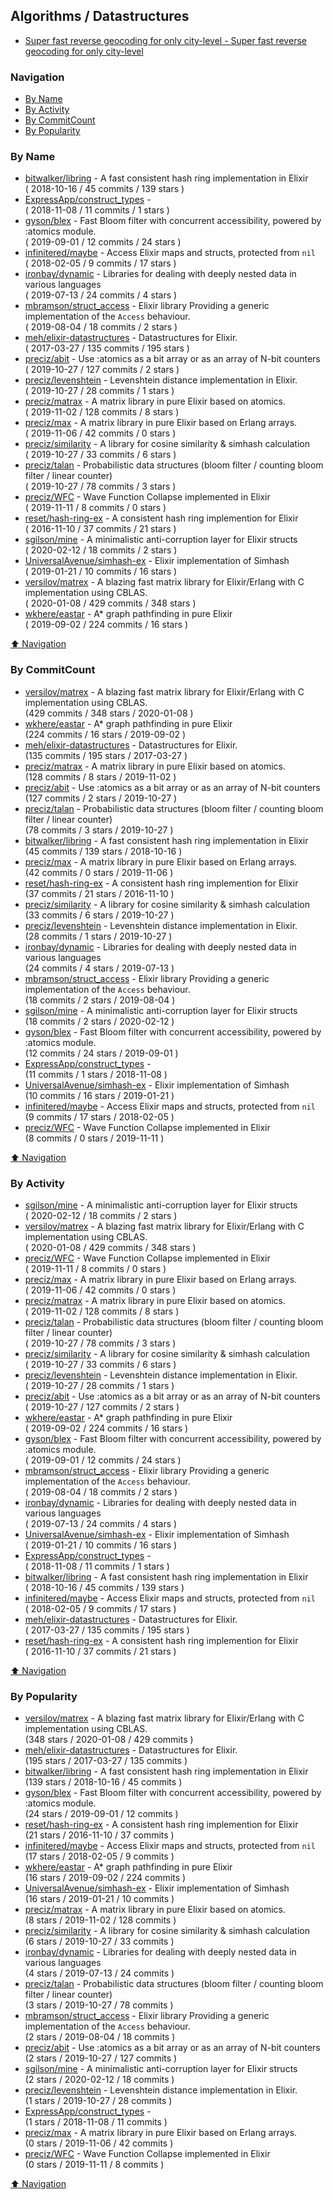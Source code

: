 ## Algorithms / Datastructures

- [Super fast reverse geocoding for only city-level - Super fast reverse geocoding for only city-level](https://github.com/seniverse/ex_fast_rgc)

### Navigation

- [By Name](#by-name)
- [By Activity](#by-activity)
- [By CommitCount](#by-commitcount)
- [By Popularity](#by-popularity)

### By Name
<!-- PROJECTS_LIST -->
- [bitwalker/libring](https://github.com/bitwalker/libring) - A fast consistent hash ring implementation in Elixir <br/> ( 2018-10-16 / 45 commits / 139 stars )
- [ExpressApp/construct_types](https://github.com/ExpressApp/construct_types) -  <br/> ( 2018-11-08 / 11 commits / 1 stars )
- [gyson/blex](https://github.com/gyson/blex) - Fast Bloom filter with concurrent accessibility, powered by :atomics module. <br/> ( 2019-09-01 / 12 commits / 24 stars )
- [infinitered/maybe](https://github.com/infinitered/maybe) - Access Elixir maps and structs, protected from `nil` <br/> ( 2018-02-05 / 9 commits / 17 stars )
- [ironbay/dynamic](https://github.com/ironbay/dynamic) - Libraries for dealing with deeply nested data in various languages <br/> ( 2019-07-13 / 24 commits / 4 stars )
- [mbramson/struct_access](https://github.com/mbramson/struct_access) - Elixir library Providing a generic implementation of the `Access` behaviour. <br/> ( 2019-08-04 / 18 commits / 2 stars )
- [meh/elixir-datastructures](https://github.com/meh/elixir-datastructures) - Datastructures for Elixir. <br/> ( 2017-03-27 / 135 commits / 195 stars )
- [preciz/abit](https://github.com/preciz/abit) - Use :atomics as a bit array or as an array of N-bit counters <br/> ( 2019-10-27 / 127 commits / 2 stars )
- [preciz/levenshtein](https://github.com/preciz/levenshtein) - Levenshtein distance implementation in Elixir. <br/> ( 2019-10-27 / 28 commits / 1 stars )
- [preciz/matrax](https://github.com/preciz/matrax) - A matrix library in pure Elixir based on atomics. <br/> ( 2019-11-02 / 128 commits / 8 stars )
- [preciz/max](https://github.com/preciz/max) - A matrix library in pure Elixir based on Erlang arrays. <br/> ( 2019-11-06 / 42 commits / 0 stars )
- [preciz/similarity](https://github.com/preciz/similarity) - A library for cosine similarity & simhash calculation <br/> ( 2019-10-27 / 33 commits / 6 stars )
- [preciz/talan](https://github.com/preciz/talan) - Probabilistic data structures (bloom filter / counting bloom filter / linear counter) <br/> ( 2019-10-27 / 78 commits / 3 stars )
- [preciz/WFC](https://github.com/preciz/WFC) - Wave Function Collapse implemented in Elixir <br/> ( 2019-11-11 / 8 commits / 0 stars )
- [reset/hash-ring-ex](https://github.com/reset/hash-ring-ex) - A consistent hash ring implemention for Elixir <br/> ( 2016-11-10 / 37 commits / 21 stars )
- [sgilson/mine](https://github.com/sgilson/mine) - A minimalistic anti-corruption layer for Elixir structs <br/> ( 2020-02-12 / 18 commits / 2 stars )
- [UniversalAvenue/simhash-ex](https://github.com/UniversalAvenue/simhash-ex) - Elixir implementation of Simhash <br/> ( 2019-01-21 / 10 commits / 16 stars )
- [versilov/matrex](https://github.com/versilov/matrex) - A blazing fast matrix library for Elixir/Erlang with C implementation using CBLAS. <br/> ( 2020-01-08 / 429 commits / 348 stars )
- [wkhere/eastar](https://github.com/wkhere/eastar) - A* graph pathfinding in pure Elixir <br/> ( 2019-09-02 / 224 commits / 16 stars )
<!-- /PROJECTS_LIST -->

[⬆ Navigation](#navigation)

### By CommitCount
<!-- COMMITCOUNT_LIST -->
- [versilov/matrex](https://github.com/versilov/matrex) - A blazing fast matrix library for Elixir/Erlang with C implementation using CBLAS. <br/> (429 commits / 348 stars / 2020-01-08 )
- [wkhere/eastar](https://github.com/wkhere/eastar) - A* graph pathfinding in pure Elixir <br/> (224 commits / 16 stars / 2019-09-02 )
- [meh/elixir-datastructures](https://github.com/meh/elixir-datastructures) - Datastructures for Elixir. <br/> (135 commits / 195 stars / 2017-03-27 )
- [preciz/matrax](https://github.com/preciz/matrax) - A matrix library in pure Elixir based on atomics. <br/> (128 commits / 8 stars / 2019-11-02 )
- [preciz/abit](https://github.com/preciz/abit) - Use :atomics as a bit array or as an array of N-bit counters <br/> (127 commits / 2 stars / 2019-10-27 )
- [preciz/talan](https://github.com/preciz/talan) - Probabilistic data structures (bloom filter / counting bloom filter / linear counter) <br/> (78 commits / 3 stars / 2019-10-27 )
- [bitwalker/libring](https://github.com/bitwalker/libring) - A fast consistent hash ring implementation in Elixir <br/> (45 commits / 139 stars / 2018-10-16 )
- [preciz/max](https://github.com/preciz/max) - A matrix library in pure Elixir based on Erlang arrays. <br/> (42 commits / 0 stars / 2019-11-06 )
- [reset/hash-ring-ex](https://github.com/reset/hash-ring-ex) - A consistent hash ring implemention for Elixir <br/> (37 commits / 21 stars / 2016-11-10 )
- [preciz/similarity](https://github.com/preciz/similarity) - A library for cosine similarity & simhash calculation <br/> (33 commits / 6 stars / 2019-10-27 )
- [preciz/levenshtein](https://github.com/preciz/levenshtein) - Levenshtein distance implementation in Elixir. <br/> (28 commits / 1 stars / 2019-10-27 )
- [ironbay/dynamic](https://github.com/ironbay/dynamic) - Libraries for dealing with deeply nested data in various languages <br/> (24 commits / 4 stars / 2019-07-13 )
- [mbramson/struct_access](https://github.com/mbramson/struct_access) - Elixir library Providing a generic implementation of the `Access` behaviour. <br/> (18 commits / 2 stars / 2019-08-04 )
- [sgilson/mine](https://github.com/sgilson/mine) - A minimalistic anti-corruption layer for Elixir structs <br/> (18 commits / 2 stars / 2020-02-12 )
- [gyson/blex](https://github.com/gyson/blex) - Fast Bloom filter with concurrent accessibility, powered by :atomics module. <br/> (12 commits / 24 stars / 2019-09-01 )
- [ExpressApp/construct_types](https://github.com/ExpressApp/construct_types) -  <br/> (11 commits / 1 stars / 2018-11-08 )
- [UniversalAvenue/simhash-ex](https://github.com/UniversalAvenue/simhash-ex) - Elixir implementation of Simhash <br/> (10 commits / 16 stars / 2019-01-21 )
- [infinitered/maybe](https://github.com/infinitered/maybe) - Access Elixir maps and structs, protected from `nil` <br/> (9 commits / 17 stars / 2018-02-05 )
- [preciz/WFC](https://github.com/preciz/WFC) - Wave Function Collapse implemented in Elixir <br/> (8 commits / 0 stars / 2019-11-11 )
<!-- /COMMITCOUNT_LIST -->
[⬆ Navigation](#navigation)

### By Activity
<!-- ACTIVITY_LIST -->
- [sgilson/mine](https://github.com/sgilson/mine) - A minimalistic anti-corruption layer for Elixir structs <br/> ( 2020-02-12 / 18 commits / 2 stars )
- [versilov/matrex](https://github.com/versilov/matrex) - A blazing fast matrix library for Elixir/Erlang with C implementation using CBLAS. <br/> ( 2020-01-08 / 429 commits / 348 stars )
- [preciz/WFC](https://github.com/preciz/WFC) - Wave Function Collapse implemented in Elixir <br/> ( 2019-11-11 / 8 commits / 0 stars )
- [preciz/max](https://github.com/preciz/max) - A matrix library in pure Elixir based on Erlang arrays. <br/> ( 2019-11-06 / 42 commits / 0 stars )
- [preciz/matrax](https://github.com/preciz/matrax) - A matrix library in pure Elixir based on atomics. <br/> ( 2019-11-02 / 128 commits / 8 stars )
- [preciz/talan](https://github.com/preciz/talan) - Probabilistic data structures (bloom filter / counting bloom filter / linear counter) <br/> ( 2019-10-27 / 78 commits / 3 stars )
- [preciz/similarity](https://github.com/preciz/similarity) - A library for cosine similarity & simhash calculation <br/> ( 2019-10-27 / 33 commits / 6 stars )
- [preciz/levenshtein](https://github.com/preciz/levenshtein) - Levenshtein distance implementation in Elixir. <br/> ( 2019-10-27 / 28 commits / 1 stars )
- [preciz/abit](https://github.com/preciz/abit) - Use :atomics as a bit array or as an array of N-bit counters <br/> ( 2019-10-27 / 127 commits / 2 stars )
- [wkhere/eastar](https://github.com/wkhere/eastar) - A* graph pathfinding in pure Elixir <br/> ( 2019-09-02 / 224 commits / 16 stars )
- [gyson/blex](https://github.com/gyson/blex) - Fast Bloom filter with concurrent accessibility, powered by :atomics module. <br/> ( 2019-09-01 / 12 commits / 24 stars )
- [mbramson/struct_access](https://github.com/mbramson/struct_access) - Elixir library Providing a generic implementation of the `Access` behaviour. <br/> ( 2019-08-04 / 18 commits / 2 stars )
- [ironbay/dynamic](https://github.com/ironbay/dynamic) - Libraries for dealing with deeply nested data in various languages <br/> ( 2019-07-13 / 24 commits / 4 stars )
- [UniversalAvenue/simhash-ex](https://github.com/UniversalAvenue/simhash-ex) - Elixir implementation of Simhash <br/> ( 2019-01-21 / 10 commits / 16 stars )
- [ExpressApp/construct_types](https://github.com/ExpressApp/construct_types) -  <br/> ( 2018-11-08 / 11 commits / 1 stars )
- [bitwalker/libring](https://github.com/bitwalker/libring) - A fast consistent hash ring implementation in Elixir <br/> ( 2018-10-16 / 45 commits / 139 stars )
- [infinitered/maybe](https://github.com/infinitered/maybe) - Access Elixir maps and structs, protected from `nil` <br/> ( 2018-02-05 / 9 commits / 17 stars )
- [meh/elixir-datastructures](https://github.com/meh/elixir-datastructures) - Datastructures for Elixir. <br/> ( 2017-03-27 / 135 commits / 195 stars )
- [reset/hash-ring-ex](https://github.com/reset/hash-ring-ex) - A consistent hash ring implemention for Elixir <br/> ( 2016-11-10 / 37 commits / 21 stars )
<!-- /ACTIVITY_LIST -->

[⬆ Navigation](#navigation)

### By Popularity
<!-- POPULARITY_LIST -->
- [versilov/matrex](https://github.com/versilov/matrex) - A blazing fast matrix library for Elixir/Erlang with C implementation using CBLAS. <br/> (348 stars / 2020-01-08 / 429 commits )
- [meh/elixir-datastructures](https://github.com/meh/elixir-datastructures) - Datastructures for Elixir. <br/> (195 stars / 2017-03-27 / 135 commits )
- [bitwalker/libring](https://github.com/bitwalker/libring) - A fast consistent hash ring implementation in Elixir <br/> (139 stars / 2018-10-16 / 45 commits )
- [gyson/blex](https://github.com/gyson/blex) - Fast Bloom filter with concurrent accessibility, powered by :atomics module. <br/> (24 stars / 2019-09-01 / 12 commits )
- [reset/hash-ring-ex](https://github.com/reset/hash-ring-ex) - A consistent hash ring implemention for Elixir <br/> (21 stars / 2016-11-10 / 37 commits )
- [infinitered/maybe](https://github.com/infinitered/maybe) - Access Elixir maps and structs, protected from `nil` <br/> (17 stars / 2018-02-05 / 9 commits )
- [wkhere/eastar](https://github.com/wkhere/eastar) - A* graph pathfinding in pure Elixir <br/> (16 stars / 2019-09-02 / 224 commits )
- [UniversalAvenue/simhash-ex](https://github.com/UniversalAvenue/simhash-ex) - Elixir implementation of Simhash <br/> (16 stars / 2019-01-21 / 10 commits )
- [preciz/matrax](https://github.com/preciz/matrax) - A matrix library in pure Elixir based on atomics. <br/> (8 stars / 2019-11-02 / 128 commits )
- [preciz/similarity](https://github.com/preciz/similarity) - A library for cosine similarity & simhash calculation <br/> (6 stars / 2019-10-27 / 33 commits )
- [ironbay/dynamic](https://github.com/ironbay/dynamic) - Libraries for dealing with deeply nested data in various languages <br/> (4 stars / 2019-07-13 / 24 commits )
- [preciz/talan](https://github.com/preciz/talan) - Probabilistic data structures (bloom filter / counting bloom filter / linear counter) <br/> (3 stars / 2019-10-27 / 78 commits )
- [mbramson/struct_access](https://github.com/mbramson/struct_access) - Elixir library Providing a generic implementation of the `Access` behaviour. <br/> (2 stars / 2019-08-04 / 18 commits )
- [preciz/abit](https://github.com/preciz/abit) - Use :atomics as a bit array or as an array of N-bit counters <br/> (2 stars / 2019-10-27 / 127 commits )
- [sgilson/mine](https://github.com/sgilson/mine) - A minimalistic anti-corruption layer for Elixir structs <br/> (2 stars / 2020-02-12 / 18 commits )
- [preciz/levenshtein](https://github.com/preciz/levenshtein) - Levenshtein distance implementation in Elixir. <br/> (1 stars / 2019-10-27 / 28 commits )
- [ExpressApp/construct_types](https://github.com/ExpressApp/construct_types) -  <br/> (1 stars / 2018-11-08 / 11 commits )
- [preciz/max](https://github.com/preciz/max) - A matrix library in pure Elixir based on Erlang arrays. <br/> (0 stars / 2019-11-06 / 42 commits )
- [preciz/WFC](https://github.com/preciz/WFC) - Wave Function Collapse implemented in Elixir <br/> (0 stars / 2019-11-11 / 8 commits )
<!-- /POPULARITY_LIST -->

[⬆ Navigation](#navigation)
